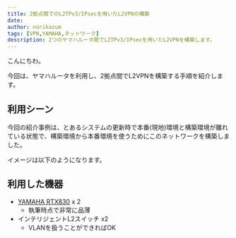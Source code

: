 ```yaml
---
title: 2拠点間でのL2TPv3/IPsecを用いたL2VPNの構築
date: 
author: norikazum
tags: [VPN,YAMAHA,ネットワーク]
description: 2つのヤマハルータ間でL2TPv3/IPsecを用いたL2VPNを構築します。
---
```


こんにちわ。

今回は、ヤマハルータを利用し、2拠点間でL2VPNを構築する手順を紹介します。

## 利用シーン

今回の紹介事例は、とあるシステムの更新時で本番(現地)環境と構築環境が離れている状態で、構築環境から本番環境を使うためにこのネットワークを構築しました。

イメージは以下のようになります。


## 利用した機器
- [YAMAHA RTX830](https://network.yamaha.com/products/routers/rtx830/index) x 2
    - 執筆時点で非常に品薄
- インテリジェントL2スイッチ x2
    - VLANを扱うことができればOK
